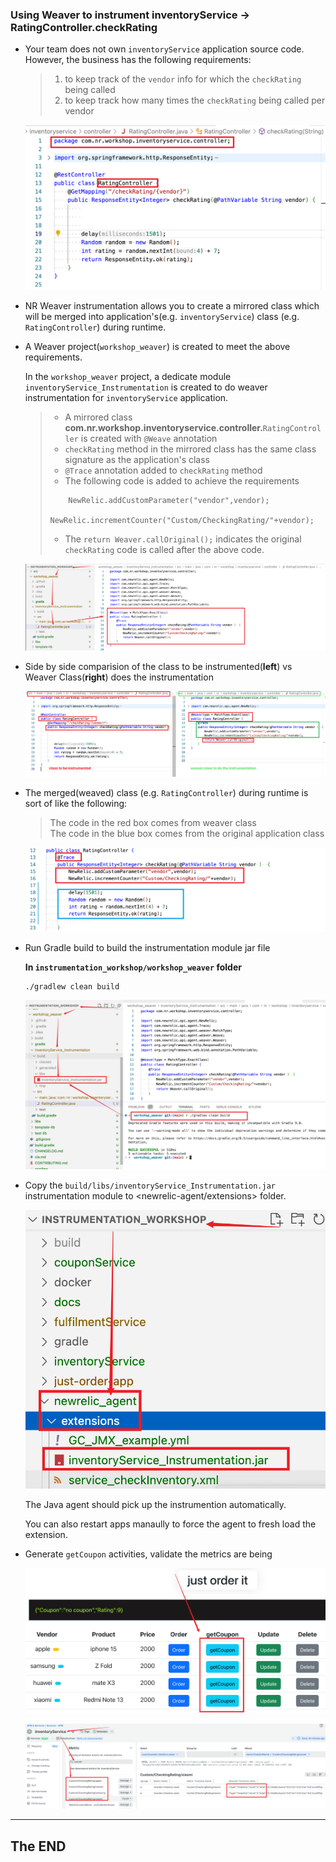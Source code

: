 ### Using Weaver to instrument inventoryService -> RatingController.checkRating

- Your team does not own `inventoryService` application source code. However, the business has the following requirements:    

  > 1. to keep track of the `vendor` info for which the `checkRating` being called   
  > 2. to keep track how many times the `checkRating` being called per vendor  

    ![Lab Diagram](../assets/images/classToWeave.png)

- NR Weaver instrumentation allows you to create a mirrored class which will be merged into application's(e.g. `inventoryService`) class (e.g. `RatingController`) during runtime. 

- A Weaver project(`workshop_weaver`) is created to meet the above requirements.   
  
  In the `workshop_weaver` project, a dedicate module `inventoryService_Instrumentation` is created to do weaver instrumentation for `inventoryService` application. 

  > - A mirrored class **com.nr.workshop.inventoryservice.controller.**`RatingController` is created with `@Weave` annotation   
  > - `checkRating` method in the mirrored class has the same class signature as the application's class  
  > - `@Trace` annotation added to `checkRating` method  
  > - The following code is added to achieve the requirements  
  >  ```
  >      NewRelic.addCustomParameter("vendor",vendor);
  >      NewRelic.incrementCounter("Custom/CheckingRating/"+vendor);
  >  ```
  > - The `return Weaver.callOriginal();` indicates the original `checkRating` code is called after the above code. 

    ![Lab Diagram](../assets/images/weaverProject.png)


- Side by side comparision of the class to be instrumented(**left**) vs Weaver Class(**right**) does the instrumentation

    ![Lab Diagram](../assets/images/classVSweaverclass.png)

- The merged(weaved) class (e.g. `RatingController`)  during runtime is sort of like the following:   
  > The code in the red box comes from weaver class   
  > The code in the blue box comes from the original application class   

    ![Lab Diagram](../assets/images/weavedClass.png)

- Run Gradle build to build the instrumentation module jar file

    **In `instrumentation_workshop/workshop_weaver` folder**
    ```
    ./gradlew clean build

    ```

     ![Lab Diagram](../assets/images/weaverGradleBuild.png)


- Copy the `build/libs/inventoryService_Instrumentation.jar` instrumentation module to <newrelic-agent/extensions> folder. 
  
    ![Lab Diagram](../assets/images/agentExtensions.png)

  The Java agent should pick up the instrumention automatically. 
  
  You can also restart apps manaully to force the agent to fresh load the extension. 

- Generate `getCoupon` activities, validate the metrics are being

    ![Lab Diagram](../assets/images/getCoupon.png)

     ![Lab Diagram](../assets/images/weaverResult.png)

---
## The END 


